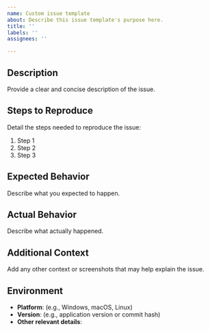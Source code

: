```yaml
---
name: Custom issue template
about: Describe this issue template's purpose here.
title: ''
labels: ''
assignees: ''

---
```


## Description

Provide a clear and concise description of the issue.

## Steps to Reproduce

Detail the steps needed to reproduce the issue:

1. Step 1
2. Step 2
3. Step 3

## Expected Behavior

Describe what you expected to happen.

## Actual Behavior

Describe what actually happened.

## Additional Context

Add any other context or screenshots that may help explain the issue.

## Environment

- **Platform**: (e.g., Windows, macOS, Linux)
- **Version**: (e.g., application version or commit hash)
- **Other relevant details**:
